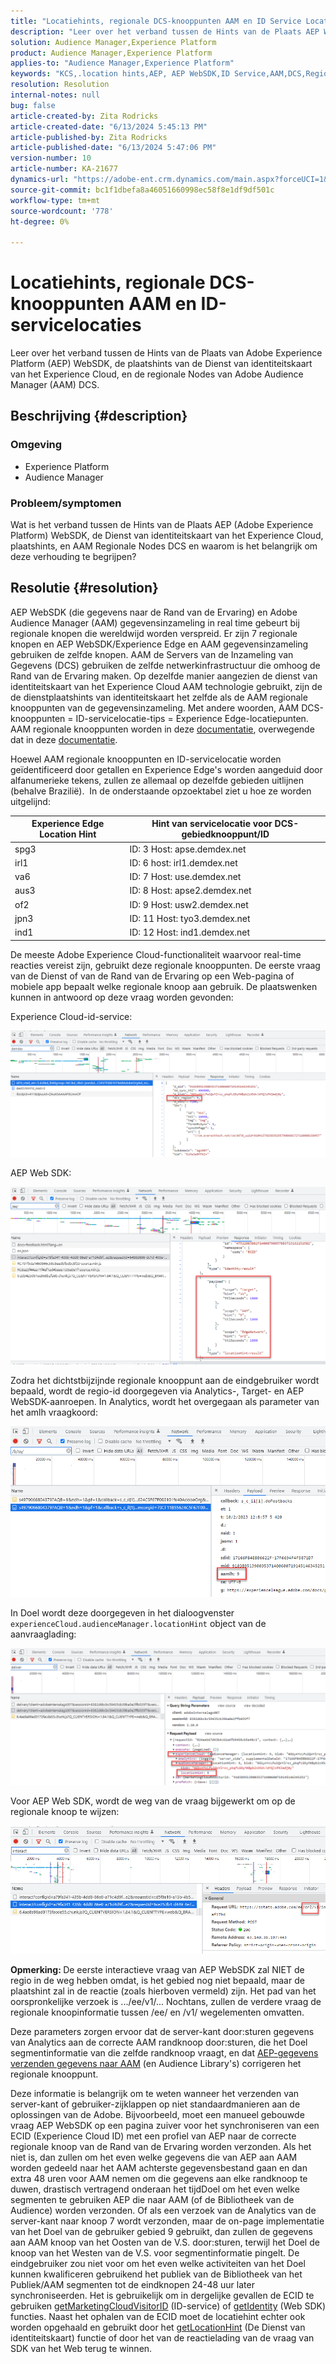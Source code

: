 ```yaml
---
title: "Locatiehints, regionale DCS-knooppunten AAM en ID Service Location Hints"
description: "Leer over het verband tussen de Hints van de Plaats AEP WebSDK, de plaatshints van de Dienst van identiteitskaart van het Experience Cloud, en AAM Regionale DCS Nodes."
solution: Audience Manager,Experience Platform
product: Audience Manager,Experience Platform
applies-to: "Audience Manager,Experience Platform"
keywords: "KCS,.location hints,AEP, AEP WebSDK,ID Service,AAM,DCS,Regional Nodes"
resolution: Resolution
internal-notes: null
bug: false
article-created-by: Zita Rodricks
article-created-date: "6/13/2024 5:45:13 PM"
article-published-by: Zita Rodricks
article-published-date: "6/13/2024 5:47:06 PM"
version-number: 10
article-number: KA-21677
dynamics-url: "https://adobe-ent.crm.dynamics.com/main.aspx?forceUCI=1&pagetype=entityrecord&etn=knowledgearticle&id=180f85aa-ac29-ef11-840a-002248084fbb"
source-git-commit: bc1f1dbefa8a46051660998ec58f8e1df9df501c
workflow-type: tm+mt
source-wordcount: '778'
ht-degree: 0%

---
```


# Locatiehints, regionale DCS-knooppunten AAM en ID-servicelocaties


Leer over het verband tussen de Hints van de Plaats van Adobe Experience Platform (AEP) WebSDK, de plaatshints van de Dienst van identiteitskaart van het Experience Cloud, en de regionale Nodes van Adobe Audience Manager (AAM) DCS.

## Beschrijving {#description}


### <b>Omgeving</b>

- Experience Platform
- Audience Manager


### Probleem/symptomen

Wat is het verband tussen de Hints van de Plaats AEP (Adobe Experience Platform) WebSDK, de Dienst van identiteitskaart van het Experience Cloud, plaatshints, en AAM Regionale Nodes DCS en waarom is het belangrijk om deze verhouding te begrijpen?


## Resolutie {#resolution}


AEP WebSDK (die gegevens naar de Rand van de Ervaring) en Adobe Audience Manager (AAM) gegevensinzameling in real time gebeurt bij regionale knopen die wereldwijd worden verspreid. Er zijn 7 regionale knopen en AEP WebSDK/Experience Edge en AAM gegevensinzameling gebruiken de zelfde knopen. AAM de Servers van de Inzameling van Gegevens (DCS) gebruiken de zelfde netwerkinfrastructuur die omhoog de Rand van de Ervaring maken. Op dezelfde manier aangezien de dienst van identiteitskaart van het Experience Cloud AAM technologie gebruikt, zijn de de dienstplaatshints van identiteitskaart het zelfde als de AAM regionale knooppunten van de gegevensinzameling. Met andere woorden, AAM DCS-knooppunten = ID-servicelocatie-tips = Experience Edge-locatiepunten. AAM regionale knooppunten worden in deze [documentatie](https://experienceleague.adobe.com/docs/audience-manager/user-guide/api-and-sdk-code/dcs/dcs-api-reference/dcs-regions.html?lang=en), overwegende dat in deze [documentatie](https://experienceleague.adobe.com/docs/experience-platform/edge-network-server-api/location-hints.html?lang=en).

Hoewel AAM regionale knooppunten en ID-servicelocatie worden geïdentificeerd door getallen en Experience Edge&#39;s worden aangeduid door alfanumerieke tekens, zullen ze allemaal op dezelfde gebieden uitlijnen (behalve Brazilië).  In de onderstaande opzoektabel ziet u hoe ze worden uitgelijnd:


| Experience Edge Location Hint | Hint van servicelocatie voor DCS-gebiedknooppunt/ID |
| --- | --- |
| spg3 | ID: 3 Host: apse.demdex.net |
| irl1 | ID: 6 host: irl1.demdex.net |
| va6 | ID: 7 Host: use.demdex.net |
| aus3 | ID: 8 Host: apse2.demdex.net |
| of2 | ID: 9 Host: usw2.demdex.net |
| jpn3 | ID: 11 Host: tyo3.demdex.net |
| ind1 | ID: 12 Host: ind1.demdex.net |


De meeste Adobe Experience Cloud-functionaliteit waarvoor real-time reacties vereist zijn, gebruikt deze regionale knooppunten. De eerste vraag van de Dienst of van de Rand van de Ervaring op een Web-pagina of mobiele app bepaalt welke regionale knoop aan gebruik. De plaatswenken kunnen in antwoord op deze vraag worden gevonden:

Experience Cloud-id-service:

![](assets/e80a1235-77bf-ed11-83ff-6045bd006239.png)



AEP Web SDK:

![](assets/8f50cbb3-75bf-ed11-83ff-6045bd006239.png)

Zodra het dichtstbijzijnde regionale knooppunt aan de eindgebruiker wordt bepaald, wordt de regio-id doorgegeven via Analytics-, Target- en AEP WebSDK-aanroepen. In Analytics, wordt het overgegaan als parameter van het amlh vraagkoord:

![](assets/33af14ff-77bf-ed11-83ff-6045bd006239.png)

In Doel wordt deze doorgegeven in het dialoogvenster `experienceCloud.audienceManager.locationHint` object van de aanvraaglading:

![](assets/dce94437-78bf-ed11-83ff-6045bd006239.png)

Voor AEP Web SDK, wordt de weg van de vraag bijgewerkt om op de regionale knoop te wijzen:

![](assets/8245a050-79bf-ed11-83ff-6045bd006239.png)

<b>Opmerking: </b>De eerste interactieve vraag van AEP WebSDK zal NIET de regio in de weg hebben omdat, is het gebied nog niet bepaald, maar de plaatshint zal in de reactie (zoals hierboven vermeld) zijn. Het pad van het oorspronkelijke verzoek is .../ee/v1/... Nochtans, zullen de verdere vraag de regionale knoopinformatie tussen /ee/ en /v1/ wegelementen omvatten.

Deze parameters zorgen ervoor dat de server-kant door:sturen gegevens van Analytics aan de correcte AAM randknoop door:sturen, die het Doel segmentinformatie van die zelfde randknoop vraagt, en dat [AEP-gegevens verzenden gegevens naar AAM](https://experienceleague.adobe.com/docs/audience-manager/user-guide/implementation-integration-guides/integration-experience-platform/aam-aep-audience-sharing.html?lang=en) (en Audience Library&#39;s) corrigeren het regionale knooppunt.

Deze informatie is belangrijk om te weten wanneer het verzenden van server-kant of gebruiker-zijklappen op niet standaardmanieren aan de oplossingen van de Adobe. Bijvoorbeeld, moet een manueel gebouwde vraag AEP WebSDK op een pagina zuiver voor het synchroniseren van een ECID (Experience Cloud ID) met een profiel van AEP naar de correcte regionale knoop van de Rand van de Ervaring worden verzonden. Als het niet is, dan zullen om het even welke gegevens die van AEP aan AAM worden gedeeld naar het AAM achterste gegevensbestand gaan en dan extra 48 uren voor AAM nemen om die gegevens aan elke randknoop te duwen, drastisch vertragend onderaan het tijdDoel om het even welke segmenten te gebruiken AEP die naar AAM (of de Bibliotheek van de Audience) worden verzonden. Of als een verzoek van de Analytics van de server-kant naar knoop 7 wordt verzonden, maar de on-page implementatie van het Doel van de gebruiker gebied 9 gebruikt, dan zullen de gegevens aan AAM knoop van het Oosten van de V.S. door:sturen, terwijl het Doel de knoop van het Westen van de V.S. voor segmentinformatie pingelt. De eindgebruiker zou niet voor om het even welke activiteiten van het Doel kunnen kwalificeren gebruikend het publiek van de Bibliotheek van het Publiek/AAM segmenten tot de eindknopen 24-48 uur later synchroniseerden. Het is gebruikelijk om in dergelijke gevallen de ECID te gebruiken [getMarketingCloudVisitorID](https://experienceleague.adobe.com/docs/id-service/using/id-service-api/methods/getmcvid.html?lang=en) (ID-service) of [getIdentity](https://experienceleague.adobe.com/docs/experience-platform/edge/extension/accessing-the-ecid.html?lang=en) (Web SDK) functies. Naast het ophalen van de ECID moet de locatiehint echter ook worden opgehaald en gebruikt door het [getLocationHint](https://experienceleague.adobe.com/docs/id-service/using/id-service-api/methods/getlocationhint.html?lang=en) (De Dienst van identiteitskaart) functie of door het van de reactielading van de vraag van SDK van het Web terug te winnen.









